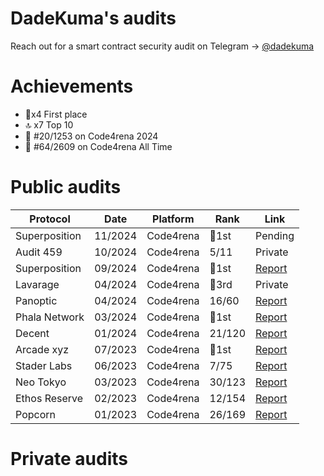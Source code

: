 # DadeKuma's audits

Reach out for a smart contract security audit on Telegram -> [@dadekuma](https://t.me/dadekuma)

# Achievements
- 🥇x4 First place
- 🔝 x7 Top 10
- 🎉 #20/1253 on Code4rena 2024
- 🚀 #64/2609 on Code4rena All Time

# Public audits
| Protocol | Date | Platform | Rank | Link |
|------|------|----------|------|------|
| Superposition     |   11/2024   |   Code4rena       |  🥇1st    |  Pending    |
| Audit 459     |   10/2024   |   Code4rena       |  5/11   |  Private    |
| Superposition     |   09/2024   |   Code4rena       |  🥇1st    |  [Report](https://code4rena.com/reports/2024-08-superposition)    |
| Lavarage     |   04/2024   |   Code4rena       |  🥉3rd    |  Private    |
| Panoptic     |   04/2024   |   Code4rena       |  16/60    |  [Report](https://code4rena.com/reports/2024-04-panoptic)    |
| Phala Network     |   03/2024   |   Code4rena       |  🥇1st    |  [Report](https://code4rena.com/reports/2024-03-phala-network)    |
| Decent     |   01/2024   |   Code4rena       |  21/120    |  [Report](https://code4rena.com/reports/2024-01-decent)    |
| Arcade xyz     |   07/2023   |   Code4rena       |  🥇1st    |  [Report](https://code4rena.com/reports/2023-07-arcade)    |
| Stader Labs     |   06/2023   |   Code4rena       |  7/75    |  [Report](https://code4rena.com/reports/2023-06-stader)    |
| Neo Tokyo     |   03/2023   |   Code4rena       |  30/123    |  [Report](https://code4rena.com/reports/2023-03-neotokyo)    |
| Ethos Reserve     |   02/2023   |   Code4rena       |  12/154    |  [Report](https://code4rena.com/reports/2023-02-ethos)    |
| Popcorn     |   01/2023   |   Code4rena       |  26/169    |  [Report](https://code4rena.com/reports/2023-01-popcorn)    |

# Private audits

